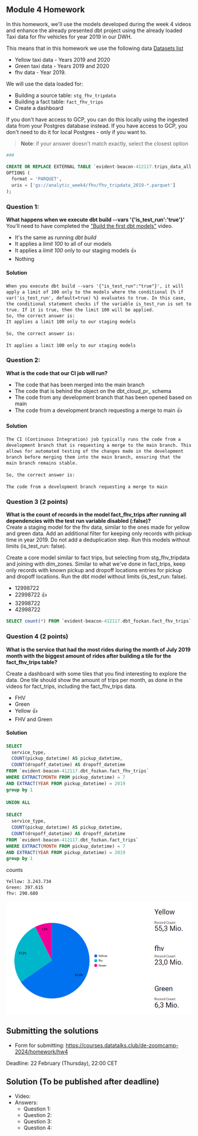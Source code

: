 ## Module 4 Homework 

In this homework, we'll use the models developed during the week 4 videos and enhance the already presented dbt project using the already loaded Taxi data for fhv vehicles for year 2019 in our DWH.

This means that in this homework we use the following data [Datasets list](https://github.com/DataTalksClub/nyc-tlc-data/)
* Yellow taxi data - Years 2019 and 2020
* Green taxi data - Years 2019 and 2020 
* fhv data - Year 2019. 

We will use the data loaded for:

* Building a source table: `stg_fhv_tripdata`
* Building a fact table: `fact_fhv_trips`
* Create a dashboard 

If you don't have access to GCP, you can do this locally using the ingested data from your Postgres database
instead. If you have access to GCP, you don't need to do it for local Postgres - only if you want to.

> **Note**: if your answer doesn't match exactly, select the closest option 

```python
###

```


```sql
CREATE OR REPLACE EXTERNAL TABLE `evident-beacon-412117.trips_data_all.fhv_tripdata`
OPTIONS (
  format = 'PARQUET',
  uris = ['gs://analytic_week4/fhv/fhv_tripdata_2019-*.parquet']
);
```



### Question 1: 

**What happens when we execute dbt build --vars '{'is_test_run':'true'}'**
You'll need to have completed the ["Build the first dbt models"](https://www.youtube.com/watch?v=UVI30Vxzd6c) video. 
- It's the same as running *dbt build*
- It applies a _limit 100_ to all of our models
- It applies a _limit 100_ only to our staging models 👍
- Nothing

#### Solution
```
When you execute dbt build --vars '{"is_test_run":"true"}', it will apply a limit of 100 only to the models where the conditional {% if var('is_test_run', default=true) %} evaluates to true. In this case, the conditional statement checks if the variable is_test_run is set to true. If it is true, then the limit 100 will be applied.
So, the correct answer is:
It applies a limit 100 only to our staging models

So, the correct answer is:

It applies a limit 100 only to our staging models
```

### Question 2: 

**What is the code that our CI job will run?**  

- The code that has been merged into the main branch
- The code that is behind the object on the dbt_cloud_pr_ schema
- The code from any development branch that has been opened based on main
- The code from a development branch requesting a merge to main 👍

#### Solution

```
The CI (Continuous Integration) job typically runs the code from a development branch that is requesting a merge to the main branch. This allows for automated testing of the changes made in the development branch before merging them into the main branch, ensuring that the main branch remains stable.

So, the correct answer is:

The code from a development branch requesting a merge to main
```
### Question 3 (2 points)

**What is the count of records in the model fact_fhv_trips after running all dependencies with the test run variable disabled (:false)?**  
Create a staging model for the fhv data, similar to the ones made for yellow and green data. Add an additional filter for keeping only records with pickup time in year 2019.
Do not add a deduplication step. Run this models without limits (is_test_run: false).

Create a core model similar to fact trips, but selecting from stg_fhv_tripdata and joining with dim_zones.
Similar to what we've done in fact_trips, keep only records with known pickup and dropoff locations entries for pickup and dropoff locations. 
Run the dbt model without limits (is_test_run: false).

- 12998722 
- 22998722 👍
- 32998722
- 42998722

```sql
SELECT count(*) FROM `evident-beacon-412117.dbt_fozkan.fact_fhv_trips`
```

### Question 4 (2 points)

**What is the service that had the most rides during the month of July 2019 month with the biggest amount of rides after building a tile for the fact_fhv_trips table?**

Create a dashboard with some tiles that you find interesting to explore the data. One tile should show the amount of trips per month, as done in the videos for fact_trips, including the fact_fhv_trips data.

- FHV
- Green
- Yellow 👍
- FHV and Green

#### Solution

```sql
SELECT
  service_type,
  COUNT(pickup_datetime) AS pickup_datetime, 
  COUNT(dropoff_datetime) AS dropoff_datetime
FROM `evident-beacon-412117.dbt_fozkan.fact_fhv_trips` 
WHERE EXTRACT(MONTH FROM pickup_datetime) = 7
AND EXTRACT(YEAR FROM pickup_datetime) = 2019
group by 1

UNION ALL

SELECT
  service_type,
  COUNT(pickup_datetime) AS pickup_datetime, 
  COUNT(dropoff_datetime) AS dropoff_datetime
FROM `evident-beacon-412117.dbt_fozkan.fact_trips` 
WHERE EXTRACT(MONTH FROM pickup_datetime) = 7
AND EXTRACT(YEAR FROM pickup_datetime) = 2019
group by 1
```
counts
```
Yellow: 3.243.734
Green: 397.615
fhv: 290.680
```

![Week4_homework_Report](https://github.com/Yokanisha/DataZoomCamp2024/blob/main/Images/034.PNG)


## Submitting the solutions

* Form for submitting: https://courses.datatalks.club/de-zoomcamp-2024/homework/hw4

Deadline: 22 February (Thursday), 22:00 CET


## Solution (To be published after deadline)

* Video: 
* Answers:
  * Question 1: 
  * Question 2: 
  * Question 3: 
  * Question 4: 

